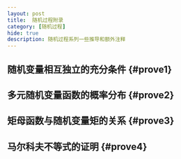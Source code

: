 ```yaml
---
layout: post
title:  随机过程附录
category: [随机过程] 
hide: true
description: 随机过程系列一些推导和额外注释
---
```

## 随机变量相互独立的充分条件 {#prove1}

## 多元随机变量函数的概率分布 {#prove2}

## 矩母函数与随机变量矩的关系 {#prove3}

## 马尔科夫不等式的证明 {#prove4}